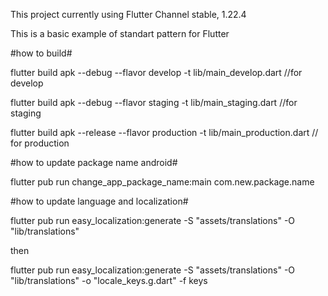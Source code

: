 This project currently using Flutter Channel stable, 1.22.4

This is a basic example of standart pattern for Flutter

#how to build#

flutter build apk --debug --flavor develop -t lib/main_develop.dart //for develop

flutter build apk --debug --flavor staging -t lib/main_staging.dart //for staging

flutter build apk --release --flavor production -t lib/main_production.dart // for production


#how to update package name android#

flutter pub run change_app_package_name:main com.new.package.name


#how to update language and localization#

flutter pub run easy_localization:generate -S "assets/translations" -O "lib/translations"

then

flutter pub run easy_localization:generate -S "assets/translations" -O "lib/translations" -o "locale_keys.g.dart" -f keys


